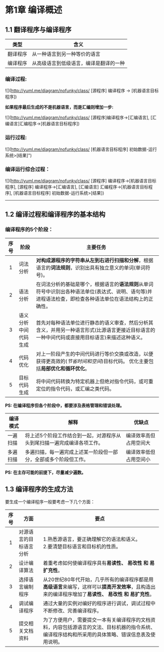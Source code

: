 # 第1章 编译概述

## 1.1 翻译程序与编译程序

类型     | 含义
---------|---------
翻译程序 | 从一种语言到另一种等价的语言
编译程序 | 从高级语言到低级语言，编译是翻译的一种


###  编译过程:

![](http://yuml.me/diagram/nofunky/class/
[源程序] 编译程序 -> [机器语言目标程序])


**如果程序最后生成的不是机器语言，而是汇编则增加一步:**


 ![](http://yuml.me/diagram/nofunky/class/
 [源程序]编译程序->[汇编语言],
 [汇编语言]汇编程序->[机器语言目标程序])

### 运行过程:

 ![](http://yuml.me/diagram/nofunky/class/
 [机器语言目标程序] 初始数据-运行系统>[结果]")

### 编译运行综合过程：

 ![](http://yuml.me/diagram/nofunky/class/
 [源程序] 编译程序->[机器语言目标程序],
 [源程序] 编译程序->[汇编语言],
 [汇编语言] 汇编程序->[机器语言目标程序],
 [机器语言目标程序] 初始数据-运行系统>[结果])

*****

## 1.2 编译过程和编译程序的基本结构

### 编译程序的5个阶段：

序号 |     阶段     | 主要任务
:---:|--------------|--------------
  1  | 词法分析     | **对构成源程序的字符串从左到右进行扫描和分解**，根据语言的**词法规则**，识别出具有独立意义的单词(单词符号)。
  2  | 语法分析     | 在词法分析的基础是哪个，根据语言的**语法规则**从单词符号中识别出各种语法单位(表达式、说明、语句等)并进程语法检查，即检查各种语法单位在语法结构上的正确性。
  3  | 语义分析<br/>中间代码生成 | 首先对每种语法单位进行静态的语义审查，然后分析其含义，并用另一种语言形式(比源语言更接近目标语言的一种中间代码或直接用目标语言)来描述这种语义。
  4  | 代码优化     | 对上一阶段产生的中间代码进行等价交换或改造，以便获得更高效的(*节省时间和空间*)目标代码。 优化主要包括**局部优化和循环优化**。
  5  | 目标代码生成 | 将中间代码转换为特定机器上但绝对指令代码，或可重定位的指令代码，或汇编之类代码。

**PS: 在编译程序但各个阶段中，都要涉及表格管理和错误处理。**

编译模式 | 解释 | 优缺点
---------|------| -------
一遍扫描 | 将上述5个阶段工作结合到一起，对源程序从头到尾扫描一遍完成编译各项工作。 | 编译效率高但占用空间大
多遍扫描 | 多遍扫描，每一遍完成上述某一阶段但一部分，全部或多个阶段但工作。        | 编译效率低但占用空间小

**PS: 在主存可能的前提下，尽量减少遍数。**


## 1.3 编译程序的生成方法

要生成一个编译程序一般要考虑一下几个方面：

序号 |          方面          | 要点
:---:|------------------------|--------------
  1  | 对源语言的目标语言分析 | 1.熟悉源语言，要正确理解它的语法和语义。<br/> 2.要清楚目标语言和目标机的性质。
  2  | 设计编译算法           | 着重考虑如何使编译程序具有**易读性、 易改性 和 易扩充性**。
  3  | 选择语言编制程序       | 从20世纪80年代开始，几乎所有的编译程序都是用**高级语言**来编写，这样可以**提高开发效率**，且构造出来的编译程序增加了**易读性、 易改性 和 易扩充性**。
  4  | 调试编译程序           | 通过大量的实例对编好的程序进行调试，调试过程中不断修改、完善编译程序。
  5  | 提交相关文档资料       | 为了方便用户，需要提交一本有关编译程序的文档资料，内容包括源语言的文法、目标机器的指令系统、编译程序结构和所采用的具体策略、错误信息表及使用说明。




<br/><br/><br/><br/><br/><br/><br/><br/>




